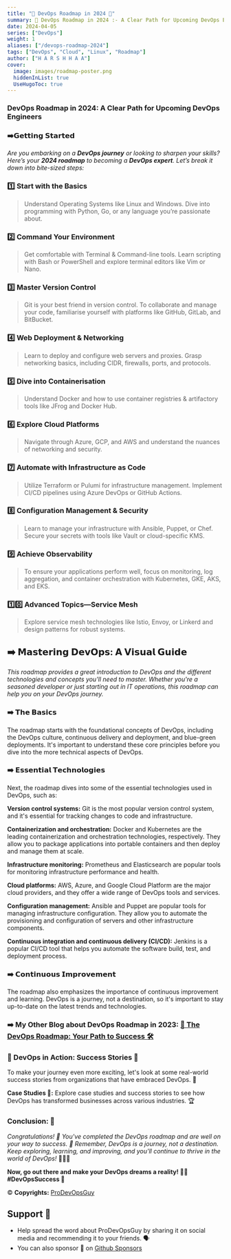 ```yaml
---
title: "🚀 DevOps Roadmap in 2024 🔄"
summary: 👾 DevOps Roadmap in 2024 :- A Clear Path for Upcoming DevOps Engineers 👾
date: 2024-04-05
series: ["DevOps"]
weight: 1
aliases: ["/devops-roadmap-2024"]
tags: ["DevOps", "Cloud", "Linux", "Roadmap"]
author: ["H A R S H H A A"]
cover:
  image: images/roadmap-poster.png
  hiddenInList: true
  UseHugoToc: true
---
```


### DevOps Roadmap in 2024: A Clear Path for Upcoming DevOps Engineers

### ➡️𝗚𝗲𝘁𝘁𝗶𝗻𝗴 𝗦𝘁𝗮𝗿𝘁𝗲𝗱

_Are you embarking on a **DevOps journey** or looking to sharpen your skills? Here’s your **2024 roadmap** to becoming a **DevOps expert**. Let’s break it down into bite-sized steps:_

### 1️⃣ Start with the Basics
>
> Understand Operating Systems like Linux and Windows. Dive into programming with Python, Go, or any language you’re passionate about.

### 2️⃣ Command Your Environment
>
>Get comfortable with Terminal & Command-line tools. Learn scripting with Bash or PowerShell and explore terminal editors like Vim or Nano.
  
### 3️⃣ Master Version Control
>
>Git is your best friend in version control. To collaborate and manage your code, familiarise yourself with platforms like GitHub, GitLab, and BitBucket.
  
### 4️⃣ Web Deployment & Networking
>
>Learn to deploy and configure web servers and proxies. Grasp networking basics, including CIDR, firewalls, ports, and protocols.
  
### 5️⃣ Dive into Containerisation
>
>Understand Docker and how to use container registries & artifactory tools like JFrog and Docker Hub.
  
### 6️⃣ Explore Cloud Platforms
>
>Navigate through Azure, GCP, and AWS and understand the nuances of networking and security.
  
### 7️⃣ Automate with Infrastructure as Code
>
>Utilize Terraform or Pulumi for infrastructure management. Implement CI/CD pipelines using Azure DevOps or GitHub Actions.
  
### 8️⃣ Configuration Management & Security
>
>Learn to manage your infrastructure with Ansible, Puppet, or Chef. Secure your secrets with tools like Vault or cloud-specific KMS.
  
### 9️⃣ Achieve Observability
>
>To ensure your applications perform well, focus on monitoring, log aggregation, and container orchestration with Kubernetes, GKE, AKS, and EKS.
  
### 1️⃣0️⃣ Advanced Topics—Service Mesh
>
>Explore service mesh technologies like Istio, Envoy, or Linkerd and design patterns for robust systems.

## ➡️ 𝗠𝗮𝘀𝘁𝗲𝗿𝗶𝗻𝗴 𝗗𝗲𝘃𝗢𝗽𝘀: 𝗔 𝗩𝗶𝘀𝘂𝗮𝗹 𝗚𝘂𝗶𝗱𝗲

_This roadmap provides a great introduction to DevOps and the different technologies and concepts you'll need to master. Whether you're a seasoned developer or just starting out in IT operations, this roadmap can help you on your DevOps journey._

### ➡️ 𝗧𝗵𝗲 𝗕𝗮𝘀𝗶𝗰𝘀

The roadmap starts with the foundational concepts of DevOps, including the DevOps culture, continuous delivery and deployment, and blue-green deployments. It's important to understand these core principles before you dive into the more technical aspects of DevOps.

### ➡️ 𝗘𝘀𝘀𝗲𝗻𝘁𝗶𝗮𝗹 𝗧𝗲𝗰𝗵𝗻𝗼𝗹𝗼𝗴𝗶𝗲𝘀

Next, the roadmap dives into some of the essential technologies used in DevOps, such as:

**Version control systems:** Git is the most popular version control system, and it's essential for tracking changes to code and infrastructure.

**Containerization and orchestration:** Docker and Kubernetes are the leading containerization and orchestration technologies, respectively. They allow you to package applications into portable containers and then deploy and manage them at scale.

**Infrastructure monitoring:** Prometheus and Elasticsearch are popular tools for monitoring infrastructure performance and health.

**Cloud platforms:** AWS, Azure, and Google Cloud Platform are the major cloud providers, and they offer a wide range of DevOps tools and services.

**Configuration management:** Ansible and Puppet are popular tools for managing infrastructure configuration. They allow you to automate the provisioning and configuration of servers and other infrastructure components.

**Continuous integration and continuous delivery (CI/CD):** Jenkins is a popular CI/CD tool that helps you automate the software build, test, and deployment process.

### ➡️ 𝗖𝗼𝗻𝘁𝗶𝗻𝘂𝗼𝘂𝘀 𝗜𝗺𝗽𝗿𝗼𝘃𝗲𝗺𝗲𝗻𝘁

The roadmap also emphasizes the importance of continuous improvement and learning. DevOps is a journey, not a destination, so it's important to stay up-to-date on the latest trends and technologies.

### ➡️ My Other Blog about DevOps Roadmap in 2023: [🚀 The DevOps Roadmap: Your Path to Success 🛠️](https://harshhaa.hashnode.dev/the-devops-roadmap-your-path-to-success)

### 🚀 DevOps in Action: Success Stories 🚀

To make your journey even more exciting, let's look at some real-world success stories from organizations that have embraced DevOps. 🌟

**Case Studies 📖:** Explore case studies and success stories to see how DevOps has transformed businesses across various industries. 🏆

### Conclusion: 🎉

_Congratulations! 🎈 You've completed the DevOps roadmap and are well on your way to success. 🌟 Remember, DevOps is a journey, not a destination. Keep exploring, learning, and improving, and you'll continue to thrive in the world of DevOps!_ 🚀🌈🎉

**Now, go out there and make your DevOps dreams a reality! 🌠✨ #DevOpsSuccess 🎯**

© **Copyrights:** [ProDevOpsGuy](https://t.me/prodevopsguy)

## Support 🫶

- Help spread the word about ProDevOpsGuy by sharing it on social media and recommending it to your friends. 🗣️
- You can also sponsor 🏅 on [Github Sponsors](https://github.com/sponsors/NotHarshhaa)
